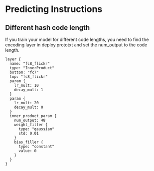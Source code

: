 # Predicting Instructions
## Different hash code length
If you train your model for different code lengths, you need to find the encoding layer in deploy.prototxt and set the num_output to the code length.
```
layer {
  name: "fc8_flickr"
  type: "InnerProduct"
  bottom: "fc7"
  top: "fc8_flickr"
  param {
    lr_mult: 10
    decay_mult: 1
  }
  param {
    lr_mult: 20
    decay_mult: 0
  }
  inner_product_param {
    num_output: 48
    weight_filler {
      type: "gaussian"
      std: 0.01
    }
    bias_filler {
      type: "constant"
      value: 0
    }
  }
}
```
